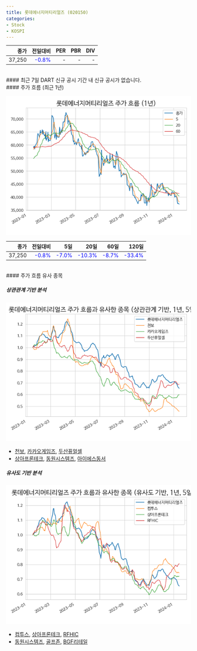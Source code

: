 ```yaml
---
title: 롯데에너지머티리얼즈 (020150)
categories:
- Stock
- KOSPI
---
```


|**종가**|**전일대비**|**PER**|**PBR**|**DIV**|
|---:|-------:|--:|--:|--:|
|37,250|<span style="color: blue">-0.8%</span>|-|-|-|

<!-- more -->

<br>
#### 최근 7일 DART 신규 공시
기간 내 신규 공시가 없습니다.

<br>
#### 주가 흐름 (최근 1년)

![020150](/assets/images/stock/020150.png)

|**종가**|**전일대비**|**5일**|**20일**|**60일**|**120일**|
|---:|-------:|--:|---:|---:|----:|
|37,250|<span style="color: blue">-0.8%</span>|<span style="color: blue">-7.0%</span>|<span style="color: blue">-10.3%</span>|<span style="color: blue">-8.7%</span>|<span style="color: blue">-33.4%</span>|

<br>
#### 주가 흐름 유사 종목

##### 상관관계 기반 분석

![020150](/assets/images/stock/020150_corr.png)
- [천보](/278280/), [카카오게임즈](/293490/), [두산퓨얼셀](/336260/)
- [상아프론테크](/089980/), [동원시스템즈](/014820/), [아이에스동서](/010780/)

##### 유사도 기반 분석

![020150](/assets/images/stock/020150_sim.png)
- [컴투스](/078340/), [상아프론테크](/089980/), [RFHIC](/218410/)
- [동원시스템즈](/014820/), [골프존](/215000/), [BGF리테일](/282330/)